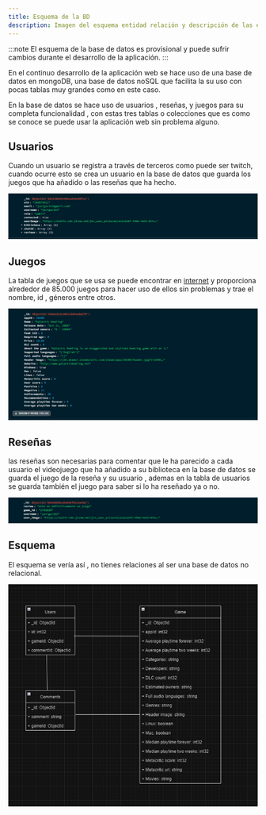 ```yaml
---
title: Esquema de la BD
description: Imagen del esquema entidad relación y descripción de las entidades y campos que conforman el modelo de datos.
---
```


:::note
El esquema de la base de datos es provisional y puede sufrir cambios durante
el desarrollo de la aplicación.
:::

En el continuo desarrollo de la aplicación web se hace uso de una
base de datos en mongoDB, una base de datos noSQL que facilita
la su uso con pocas tablas muy grandes como en este caso.

En la base de datos se hace uso de usuarios , reseñas,
y juegos para su completa funcionalidad , con estas tres
tablas o colecciones que es como se conoce se puede
usar la aplicación web sin problema alguno.

## Usuarios

Cuando un usuario se registra a través de terceros como puede
ser twitch, cuando ocurre esto se crea un usuario en la base
de datos que guarda los juegos que ha añadido o las reseñas
que ha hecho.

![tabla de usuarios](/public/assets/users.png)

## Juegos

La tabla de juegos que se usa se puede encontrar
en [internet](https://www.kaggle.com/datasets/fronkongames/steam-games-dataset)
y proporciona alrededor de 85.000 juegos para hacer
uso de ellos sin problemas y trae el nombre, id ,
géneros entre otros.

![tabla de juegos](/public/assets/games.png)

## Reseñas

las reseñas son necesarias para comentar que le ha parecido
a cada usuario el videojuego que ha añadido a su biblioteca
en la base de datos se guarda el juego de la reseña y su
usuario , ademas en la tabla de usuarios se guarda también
el juego para saber si lo ha reseñado ya o no.

![tabla de reseñas](/public/assets/reviews.png)

## Esquema

El esquema se vería así , no tienes relaciones
al ser una base de datos no relacional.

![esquema de la base de datos](/public/assets/bbdd.PNG)
